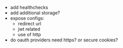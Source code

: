 - add healthchecks
- add additional storage?
- expose configs:
    - redirect url
    - jwt related
    - use of http
- do oauth providers need https? or secure cookies?
